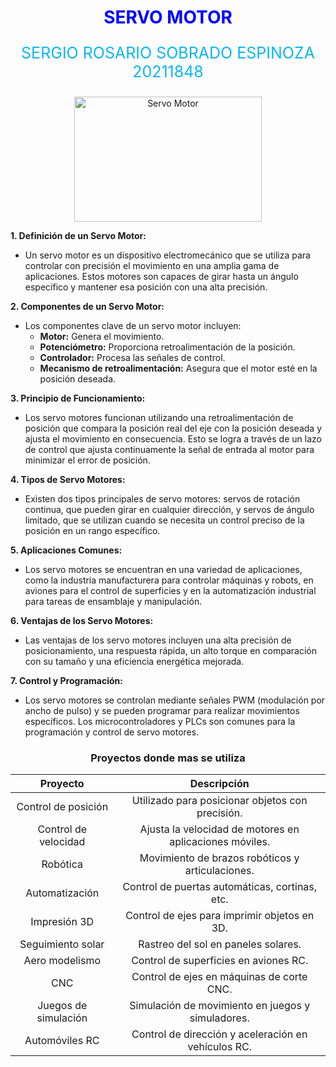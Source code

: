 <h1 align="center" style="color: blue;">
   SERVO MOTOR
</h1>
<p align="center" style="color: #0cb7f2; font-size:25px;">
         SERGIO ROSARIO SOBRADO ESPINOZA   20211848 
</p>
<p align="center">
  <img src="https://potentiallabs.com/cart/image/cache/catalog/New%20Components-17/Futaba-S3003-550x550h.jpg" alt="Servo Motor" width="300" height="200">
</p>

**1. Definición de un Servo Motor:**
   - Un servo motor es un dispositivo electromecánico que se utiliza para controlar con precisión el movimiento en una amplia gama de aplicaciones. Estos motores son capaces de girar hasta un ángulo específico y mantener esa posición con una alta precisión.

**2. Componentes de un Servo Motor:**
   - Los componentes clave de un servo motor incluyen:
     - **Motor:** Genera el movimiento.
     - **Potenciómetro:** Proporciona retroalimentación de la posición.
     - **Controlador:** Procesa las señales de control.
     - **Mecanismo de retroalimentación:** Asegura que el motor esté en la posición deseada.

**3. Principio de Funcionamiento:**
   - Los servo motores funcionan utilizando una retroalimentación de posición que compara la posición real del eje con la posición deseada y ajusta el movimiento en consecuencia. Esto se logra a través de un lazo de control que ajusta continuamente la señal de entrada al motor para minimizar el error de posición.

**4. Tipos de Servo Motores:**
   - Existen dos tipos principales de servo motores: servos de rotación continua, que pueden girar en cualquier dirección, y servos de ángulo limitado, que se utilizan cuando se necesita un control preciso de la posición en un rango específico.

**5. Aplicaciones Comunes:**
   - Los servo motores se encuentran en una variedad de aplicaciones, como la industria manufacturera para controlar máquinas y robots, en aviones para el control de superficies y en la automatización industrial para tareas de ensamblaje y manipulación.

**6. Ventajas de los Servo Motores:**
   - Las ventajas de los servo motores incluyen una alta precisión de posicionamiento, una respuesta rápida, un alto torque en comparación con su tamaño y una eficiencia energética mejorada.

**7. Control y Programación:**
   - Los servo motores se controlan mediante señales PWM (modulación por ancho de pulso) y se pueden programar para realizar movimientos específicos. Los microcontroladores y PLCs son comunes para la programación y control de servo motores.

<h3 align="center">
   Proyectos donde mas se utiliza
</h3>
   
| Proyecto             | Descripción                                           |
|:---------------------:|:-----------------------------------------------------:|
| Control de posición  | Utilizado para posicionar objetos con precisión.      |
| Control de velocidad | Ajusta la velocidad de motores en aplicaciones móviles. |
| Robótica             | Movimiento de brazos robóticos y articulaciones.      |
| Automatización       | Control de puertas automáticas, cortinas, etc.        |
| Impresión 3D         | Control de ejes para imprimir objetos en 3D.         |
| Seguimiento solar    | Rastreo del sol en paneles solares.                  |
| Aero modelismo       | Control de superficies en aviones RC.                |
| CNC                  | Control de ejes en máquinas de corte CNC.            |
| Juegos de simulación | Simulación de movimiento en juegos y simuladores.    |
| Automóviles RC       | Control de dirección y aceleración en vehículos RC.  |


